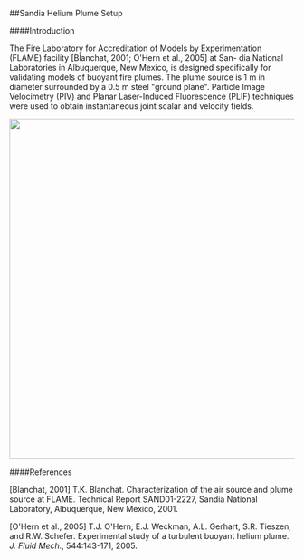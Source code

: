 ##Sandia Helium Plume Setup

####Introduction

The Fire Laboratory for Accreditation of Models by Experimentation (FLAME) facility [Blanchat, 2001; O'Hern et al., 2005] at San- dia National Laboratories in Albuquerque, New Mexico, is designed specifically for validating models of buoyant fire plumes. The plume source is 1 m in diameter surrounded by a 0.5 m steel "ground plane". Particle Image Velocimetry (PIV) and Planar Laser-Induced Fluorescence (PLIF) techniques were used to obtain instantaneous joint scalar and velocity fields.

<img src="https://github.com/MaCFP/macfp-db/blob/master/Buoyant_Plumes/Sandia_Helium_Plume/Documentation/Sandia_FLAME_facility.png" width="600">

####References

[Blanchat, 2001] T.K. Blanchat. Characterization of the air source and plume source at FLAME.  Technical Report SAND01-2227, Sandia National Laboratory, Albuquerque, New Mexico, 2001.

[O'Hern et al., 2005] T.J. O'Hern, E.J. Weckman, A.L. Gerhart, S.R. Tieszen, and R.W. Schefer.  Experimental study of a turbulent buoyant helium plume. _J. Fluid Mech._, 544:143-171, 2005.
